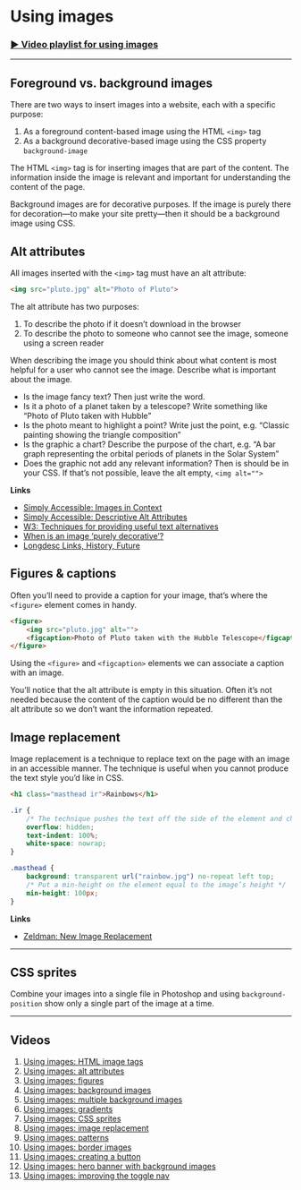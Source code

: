 # Using images

### [▶ Video playlist for using images](https://www.youtube.com/watch?v=xVv3SHU_l1o&list=PLWjCJDeWfDdewUQe57s3Tuktg_8eT0yA7)

---

## Foreground vs. background images

There are two ways to insert images into a website, each with a specific purpose:

1. As a foreground content-based image using the HTML `<img>` tag
2. As a background decorative-based image using the CSS property `background-image`

The HTML `<img>` tag is for inserting images that are part of the content. The information inside the image is relevant and important for understanding the content of the page.

Background images are for decorative purposes. If the image is purely there for decoration—to make your site pretty—then it should be a background image using CSS.

## Alt attributes

All images inserted with the `<img>` tag must have an alt attribute:

```html
<img src="pluto.jpg" alt="Photo of Pluto">
```

The alt attribute has two purposes:

1. To describe the photo if it doesn’t download in the browser
2. To describe the photo to someone who cannot see the image, someone using a screen reader

When describing the image you should think about what content is most helpful for a user who cannot see the image. Describe what is important about the image.

- Is the image fancy text? Then just write the word.
- Is it a photo of a planet taken by a telescope? Write something like “Photo of Pluto taken with Hubble”
- Is the photo meant to highlight a point? Write just the point, e.g. “Classic painting showing the triangle composition”
- Is the graphic a chart? Describe the purpose of the chart, e.g. “A bar graph representing the orbital periods of planets in the Solar System”
- Does the graphic not add any relevant information? Then is should be in your CSS. If that’s not possible, leave the alt empty, `<img alt="">`

**Links**

- [Simply Accessible: Images in Context](http://simplyaccessible.com/article/images-in-context/)
- [Simply Accessible: Descriptive Alt Attributes](http://simplyaccessible.com/bpow/descriptive-alt-attributes/)
- [W3: Techniques for providing useful text alternatives](http://dev.w3.org/html5/alt-techniques/)
- [When is an image ‘purely decorative’?](http://www.4syllables.com.au/2014/04/decorative-images/)
- [Longdesc Links, History, Future](http://www.webaxe.org/longdesc-links-history-future/)

## Figures & captions

Often you’ll need to provide a caption for your image, that’s where the `<figure>` element comes in handy.

```html
<figure>
	<img src="pluto.jpg" alt="">
	<figcaption>Photo of Pluto taken with the Hubble Telescope</figcaption>
</figure>
```

Using the `<figure>` and `<figcaption>` elements we can associate a caption with an image.

You’ll notice that the alt attribute is empty in this situation. Often it’s not needed because the content of the caption would be no different than the alt attribute so we don’t want the information repeated.

## Image replacement

Image replacement is a technique to replace text on the page with an image in an accessible manner.
The technique is useful when you cannot produce the text style you’d like in CSS.

```html
<h1 class="masthead ir">Rainbows</h1>
```

```css
.ir {
	/* The technique pushes the text off the side of the element and chops it off */
	overflow: hidden;
	text-indent: 100%;
	white-space: nowrap;
}

.masthead {
	background: transparent url("rainbow.jpg") no-repeat left top;
	/* Put a min-height on the element equal to the image’s height */
	min-height: 100px;
}
```

**Links**

- [Zeldman: New Image Replacement](http://www.zeldman.com/2012/03/01/replacing-the-9999px-hack-new-image-replacement/)

---

## CSS sprites

Combine your images into a single file in Photoshop and using `background-position` show only a single part of the image at a time.

---

## Videos

1. [Using images: HTML image tags](https://www.youtube.com/watch?v=xVv3SHU_l1o&index=1&list=PLWjCJDeWfDdewUQe57s3Tuktg_8eT0yA7)
2. [Using images: alt attributes](https://www.youtube.com/watch?v=xcWwcTRS79s&index=2&list=PLWjCJDeWfDdewUQe57s3Tuktg_8eT0yA7)
3. [Using images: figures](https://www.youtube.com/watch?v=X-uIMl8V6kg&index=3&list=PLWjCJDeWfDdewUQe57s3Tuktg_8eT0yA7)
4. [Using images: background images](https://www.youtube.com/watch?v=pF-AeeBIvzo&index=4&list=PLWjCJDeWfDdewUQe57s3Tuktg_8eT0yA7)
5. [Using images: multiple background images](https://www.youtube.com/watch?v=dt6Af0V-Xxw&index=5&list=PLWjCJDeWfDdewUQe57s3Tuktg_8eT0yA7)
6. [Using images: gradients](https://www.youtube.com/watch?v=d6cYf6qXHBQ&index=6&list=PLWjCJDeWfDdewUQe57s3Tuktg_8eT0yA7)
7. [Using images: CSS sprites](https://www.youtube.com/watch?v=nm8D1tTs5bY&index=7&list=PLWjCJDeWfDdewUQe57s3Tuktg_8eT0yA7)
8. [Using images: image replacement](https://www.youtube.com/watch?v=U7B9-UtEK7w&index=8&list=PLWjCJDeWfDdewUQe57s3Tuktg_8eT0yA7)
9. [Using images: patterns](https://www.youtube.com/watch?v=M4M1HT-Tlxs&index=9&list=PLWjCJDeWfDdewUQe57s3Tuktg_8eT0yA7)
10. [Using images: border images](https://www.youtube.com/watch?v=Adfa4xqYmik&index=10&list=PLWjCJDeWfDdewUQe57s3Tuktg_8eT0yA7)
11. [Using images: creating a button](https://www.youtube.com/watch?v=pIDLkglb_WE&index=11&list=PLWjCJDeWfDdewUQe57s3Tuktg_8eT0yA7)
12. [Using images: hero banner with background images](https://www.youtube.com/watch?v=RBxtA5ZM1MY&index=12&list=PLWjCJDeWfDdewUQe57s3Tuktg_8eT0yA7)
13. [Using images: improving the toggle nav](https://www.youtube.com/watch?v=B15cheIlUZ0&index=13&list=PLWjCJDeWfDdewUQe57s3Tuktg_8eT0yA7)
